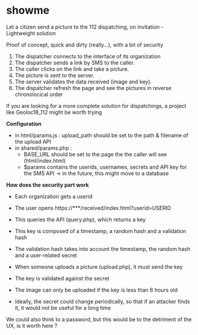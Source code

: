 # showme
Let a citizen send a picture to the 112 dispatching, on invitation - Lightweight solution

Proof of concept, quick and dirty (really...), with a bit of security

1. The dispatcher connects to the interface of its organization
2. The dispatcher sends a link by SMS to the caller.
3. The caller clicks on the link and take a picture.
4. The picture is sent to the server.
5. The server validates the data received (image and key).
6. The dispatcher refresh the page and see the pictures in reverse chronolocical order

If you are looking for a more complete solution for dispatchings, a project like Geoloc18_112 might be worth trying


**Configuration**
- in html/params.js : upload_path should be set to the path & filename of the upload API
- in shared/params.php : 
  - BASE_URL should be set to the page the the caller will see (html/index.html)
  - $params contains the userids, usernames, secrets and API key for the SMS API -> in the future, this might move to a database

**How does the security part work**

- Each organization gets a userid
- The user opens https://***/received/index.html?userid=USERID
- This queries the API (query.php), which returns a key
- This key is composed of a timestamp, a random hash and a validation hash
- The validation hash takes into account the timestamp, the random hash and a user-related secret

- When someone uploads a picture (upload.php), it must send the key
- The key is validated against the secret
- The image can only be uploaded if the key is less than 6 hours old

- Ideally, the secret could change periodically, so that if an attacker finds it, it would not be useful for a long time

We could also think to a password, but this would be to the detriment of the UX, is it worth here ?
